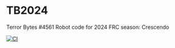 # TB2024
Terror Bytes #4561 Robot code for 2024 FRC season: Crescendo

[![CI](https://github.com/FRC4561TerrorBytes/TB2024/actions/workflows/main.yml/badge.svg)](https://github.com/FRC4561TerrorBytes/TB2024/actions/workflows/main.yml)  
